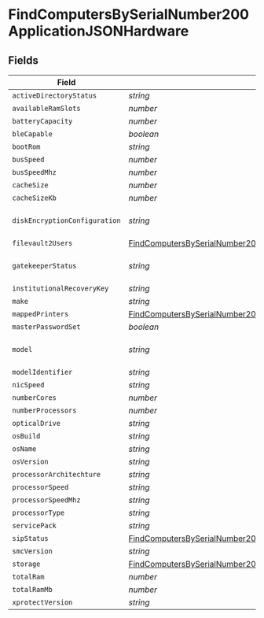 # FindComputersBySerialNumber200ApplicationJSONHardware


## Fields

| Field                                                                                                                                                                     | Type                                                                                                                                                                      | Required                                                                                                                                                                  | Description                                                                                                                                                               | Example                                                                                                                                                                   |
| ------------------------------------------------------------------------------------------------------------------------------------------------------------------------- | ------------------------------------------------------------------------------------------------------------------------------------------------------------------------- | ------------------------------------------------------------------------------------------------------------------------------------------------------------------------- | ------------------------------------------------------------------------------------------------------------------------------------------------------------------------- | ------------------------------------------------------------------------------------------------------------------------------------------------------------------------- |
| `activeDirectoryStatus`                                                                                                                                                   | *string*                                                                                                                                                                  | :heavy_minus_sign:                                                                                                                                                        | N/A                                                                                                                                                                       | AD.company.com                                                                                                                                                            |
| `availableRamSlots`                                                                                                                                                       | *number*                                                                                                                                                                  | :heavy_minus_sign:                                                                                                                                                        | N/A                                                                                                                                                                       | 0                                                                                                                                                                         |
| `batteryCapacity`                                                                                                                                                         | *number*                                                                                                                                                                  | :heavy_minus_sign:                                                                                                                                                        | N/A                                                                                                                                                                       | 90                                                                                                                                                                        |
| `bleCapable`                                                                                                                                                              | *boolean*                                                                                                                                                                 | :heavy_minus_sign:                                                                                                                                                        | N/A                                                                                                                                                                       |                                                                                                                                                                           |
| `bootRom`                                                                                                                                                                 | *string*                                                                                                                                                                  | :heavy_minus_sign:                                                                                                                                                        | N/A                                                                                                                                                                       | MBP111.0142.B00                                                                                                                                                           |
| `busSpeed`                                                                                                                                                                | *number*                                                                                                                                                                  | :heavy_minus_sign:                                                                                                                                                        | N/A                                                                                                                                                                       | 0                                                                                                                                                                         |
| `busSpeedMhz`                                                                                                                                                             | *number*                                                                                                                                                                  | :heavy_minus_sign:                                                                                                                                                        | N/A                                                                                                                                                                       | 0                                                                                                                                                                         |
| `cacheSize`                                                                                                                                                               | *number*                                                                                                                                                                  | :heavy_minus_sign:                                                                                                                                                        | N/A                                                                                                                                                                       | 3072                                                                                                                                                                      |
| `cacheSizeKb`                                                                                                                                                             | *number*                                                                                                                                                                  | :heavy_minus_sign:                                                                                                                                                        | N/A                                                                                                                                                                       | 3072                                                                                                                                                                      |
| `diskEncryptionConfiguration`                                                                                                                                             | *string*                                                                                                                                                                  | :heavy_minus_sign:                                                                                                                                                        | N/A                                                                                                                                                                       | Individual and Institutional Encryption                                                                                                                                   |
| `filevault2Users`                                                                                                                                                         | [FindComputersBySerialNumber200ApplicationJSONHardwareFilevault2Users](../../models/operations/findcomputersbyserialnumber200applicationjsonhardwarefilevault2users.md)[] | :heavy_minus_sign:                                                                                                                                                        | N/A                                                                                                                                                                       |                                                                                                                                                                           |
| `gatekeeperStatus`                                                                                                                                                        | *string*                                                                                                                                                                  | :heavy_minus_sign:                                                                                                                                                        | N/A                                                                                                                                                                       | App Store and identified developers                                                                                                                                       |
| `institutionalRecoveryKey`                                                                                                                                                | *string*                                                                                                                                                                  | :heavy_minus_sign:                                                                                                                                                        | N/A                                                                                                                                                                       | Not Present                                                                                                                                                               |
| `make`                                                                                                                                                                    | *string*                                                                                                                                                                  | :heavy_minus_sign:                                                                                                                                                        | N/A                                                                                                                                                                       | Apple                                                                                                                                                                     |
| `mappedPrinters`                                                                                                                                                          | [FindComputersBySerialNumber200ApplicationJSONHardwareMappedPrinters](../../models/operations/findcomputersbyserialnumber200applicationjsonhardwaremappedprinters.md)[]   | :heavy_minus_sign:                                                                                                                                                        | N/A                                                                                                                                                                       |                                                                                                                                                                           |
| `masterPasswordSet`                                                                                                                                                       | *boolean*                                                                                                                                                                 | :heavy_minus_sign:                                                                                                                                                        | N/A                                                                                                                                                                       |                                                                                                                                                                           |
| `model`                                                                                                                                                                   | *string*                                                                                                                                                                  | :heavy_minus_sign:                                                                                                                                                        | N/A                                                                                                                                                                       | 13-inch Retina MacBook Pro (Late 2013)                                                                                                                                    |
| `modelIdentifier`                                                                                                                                                         | *string*                                                                                                                                                                  | :heavy_minus_sign:                                                                                                                                                        | N/A                                                                                                                                                                       | MacBookPro11,1                                                                                                                                                            |
| `nicSpeed`                                                                                                                                                                | *string*                                                                                                                                                                  | :heavy_minus_sign:                                                                                                                                                        | N/A                                                                                                                                                                       | n/a                                                                                                                                                                       |
| `numberCores`                                                                                                                                                             | *number*                                                                                                                                                                  | :heavy_minus_sign:                                                                                                                                                        | N/A                                                                                                                                                                       | 2                                                                                                                                                                         |
| `numberProcessors`                                                                                                                                                        | *number*                                                                                                                                                                  | :heavy_minus_sign:                                                                                                                                                        | N/A                                                                                                                                                                       | 1                                                                                                                                                                         |
| `opticalDrive`                                                                                                                                                            | *string*                                                                                                                                                                  | :heavy_minus_sign:                                                                                                                                                        | N/A                                                                                                                                                                       |                                                                                                                                                                           |
| `osBuild`                                                                                                                                                                 | *string*                                                                                                                                                                  | :heavy_minus_sign:                                                                                                                                                        | N/A                                                                                                                                                                       | 17C88                                                                                                                                                                     |
| `osName`                                                                                                                                                                  | *string*                                                                                                                                                                  | :heavy_minus_sign:                                                                                                                                                        | N/A                                                                                                                                                                       | Mac OS X                                                                                                                                                                  |
| `osVersion`                                                                                                                                                               | *string*                                                                                                                                                                  | :heavy_minus_sign:                                                                                                                                                        | N/A                                                                                                                                                                       | 10.13.2                                                                                                                                                                   |
| `processorArchitechture`                                                                                                                                                  | *string*                                                                                                                                                                  | :heavy_minus_sign:                                                                                                                                                        | N/A                                                                                                                                                                       | x86_64                                                                                                                                                                    |
| `processorSpeed`                                                                                                                                                          | *string*                                                                                                                                                                  | :heavy_minus_sign:                                                                                                                                                        | N/A                                                                                                                                                                       | 2600                                                                                                                                                                      |
| `processorSpeedMhz`                                                                                                                                                       | *string*                                                                                                                                                                  | :heavy_minus_sign:                                                                                                                                                        | N/A                                                                                                                                                                       | 2600                                                                                                                                                                      |
| `processorType`                                                                                                                                                           | *string*                                                                                                                                                                  | :heavy_minus_sign:                                                                                                                                                        | N/A                                                                                                                                                                       | Intel Core i5                                                                                                                                                             |
| `servicePack`                                                                                                                                                             | *string*                                                                                                                                                                  | :heavy_minus_sign:                                                                                                                                                        | N/A                                                                                                                                                                       |                                                                                                                                                                           |
| `sipStatus`                                                                                                                                                               | [FindComputersBySerialNumber200ApplicationJSONHardwareSipStatus](../../models/operations/findcomputersbyserialnumber200applicationjsonhardwaresipstatus.md)               | :heavy_minus_sign:                                                                                                                                                        | N/A                                                                                                                                                                       |                                                                                                                                                                           |
| `smcVersion`                                                                                                                                                              | *string*                                                                                                                                                                  | :heavy_minus_sign:                                                                                                                                                        | N/A                                                                                                                                                                       | 2.16f68                                                                                                                                                                   |
| `storage`                                                                                                                                                                 | [FindComputersBySerialNumber200ApplicationJSONHardwareStorage](../../models/operations/findcomputersbyserialnumber200applicationjsonhardwarestorage.md)[]                 | :heavy_minus_sign:                                                                                                                                                        | N/A                                                                                                                                                                       |                                                                                                                                                                           |
| `totalRam`                                                                                                                                                                | *number*                                                                                                                                                                  | :heavy_minus_sign:                                                                                                                                                        | N/A                                                                                                                                                                       | 16384                                                                                                                                                                     |
| `totalRamMb`                                                                                                                                                              | *number*                                                                                                                                                                  | :heavy_minus_sign:                                                                                                                                                        | N/A                                                                                                                                                                       | 16384                                                                                                                                                                     |
| `xprotectVersion`                                                                                                                                                         | *string*                                                                                                                                                                  | :heavy_minus_sign:                                                                                                                                                        | N/A                                                                                                                                                                       | 2098                                                                                                                                                                      |
